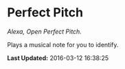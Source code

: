# Perfect Pitch
*Alexa, Open Perfect Pitch.*

Plays a musical note for you to identify.

**Last Updated:** 2016-03-12 16:38:25